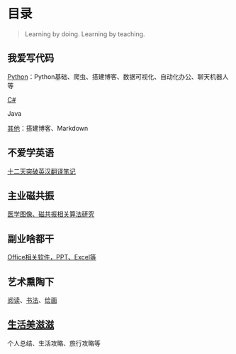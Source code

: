 # 目录

> Learning by doing. Learning by teaching.

## 我爱写代码

[Python](Python/README.md)：Python基础、爬虫、搭建博客、数据可视化、自动化办公、聊天机器人等

[C#](CSharp/README.md)

Java

[其他](Study/README.md)：搭建博客、Markdown

## 不爱学英语

[十二天突破英汉翻译笔记](English/1.md)

## 主业磁共振

[医学图像、磁共振相关算法研究](MRI/README.md)

## 副业啥都干

[Office相关软件，PPT、Excel等](Office/README.md) 

## 艺术熏陶下

[阅读](Read/README.md)、[书法](Art/Calligraphy.md)、[绘画](Art/Procreate.md)

## [生活美滋滋](Life/README.md)

个人总结、生活攻略、旅行攻略等




